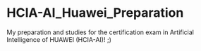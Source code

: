 # HCIA-AI_Huawei_Preparation
My preparation and studies for the certification exam in Artificial Intelligence of HUAWEI (HCIA-AI)! ;)
